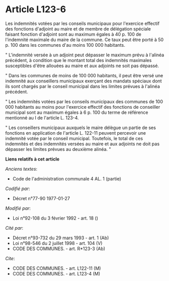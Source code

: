 # Article L123-6

Les indemnités votées par les conseils municipaux pour l'exercice effectif des fonctions d'adjoint au maire et de membre de
délégation spéciale faisant fonction d'adjoint sont au maximum égales à 40 p. 100 de l'indemnité maximale du maire de la
commune. Ce taux peut être porté à 50 p. 100 dans les communes d'au moins 100 000 habitants.

" L'indemnité versée à un adjoint peut dépasser le maximum prévu à l'alinéa précédent, à condition que le montant total des
indemnités maximales susceptibles d'être allouées au maire et aux adjoints ne soit pas dépassé.

" Dans les communes de moins de 100 000 habitants, il peut être versé une indemnité aux conseillers municipaux exerçant des
mandats spéciaux dont ils sont chargés par le conseil municipal dans les limites prévues à l'alinéa précédent.

" Les indemnités votées par les conseils municipaux des communes de 100 000 habitants au moins pour l'exercice effectif des
fonctions de conseiller municipal sont au maximum égales à 6 p. 100 du terme de référence mentionné au I de l'article L.
123-4.

" Les conseillers municipaux auxquels le maire délègue un partie de ses fonctions en application de l'article L. 122-11
peuvent percevoir une indemnité votée par le conseil municipal. Toutefois, le total de ces indemnités et des indemnités
versées au maire et aux adjoints ne doit pas dépasser les limites prévues au deuxième alinéa. "

**Liens relatifs à cet article**

_Anciens textes_:

  - Code de l'administration communale 4 AL. 1 (partie)

_Codifié par_:

  - Décret n°77-90 1977-01-27

_Modifié par_:

  - Loi n°92-108 du 3 février 1992 - art. 18 ()

_Cité par_:

  - Décret n°93-732 du 29 mars 1993 - art. 1 (Ab)
  - Loi n°98-546 du 2 juillet 1998 - art. 104 (V)
  - CODE DES COMMUNES. - art. R*123-3 (Ab)

_Cite_:

  - CODE DES COMMUNES. - art. L122-11 (M)
  - CODE DES COMMUNES. - art. L123-4 (M)
